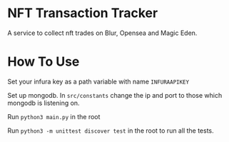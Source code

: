 # NFT Transaction Tracker

A service to collect nft trades on Blur, Opensea and Magic Eden. 

# How To Use 

Set your infura key as a path variable with name `INFURAAPIKEY`

Set up mongodb. In `src/constants` change the ip and port to those which mongodb is listening on. 

Run `python3 main.py` in the root

Run `python3 -m unittest discover test` in the root to run all the tests. 